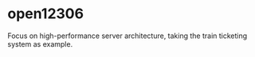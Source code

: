 # open12306
Focus on high-performance server architecture, taking the train ticketing system as example.
